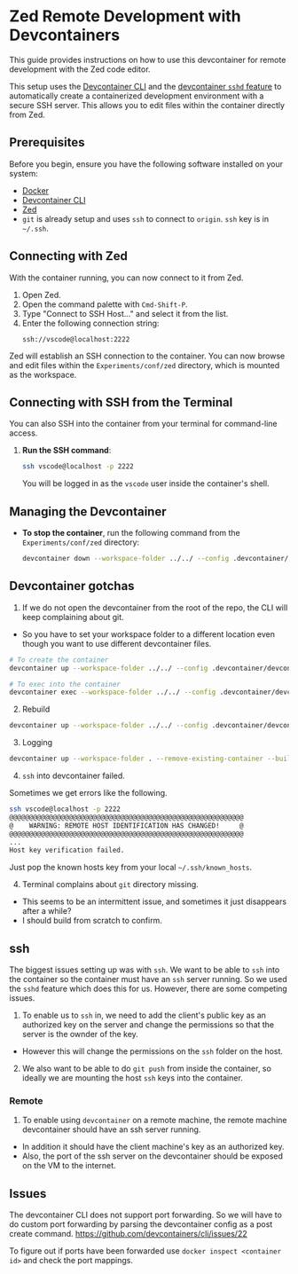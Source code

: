 # Zed Remote Development with Devcontainers

This guide provides instructions on how to use this devcontainer for remote development with the Zed code editor.

This setup uses the [Devcontainer CLI](https://code.visualstudio.com/docs/devcontainers/cli) and the [devcontainer `sshd` feature](https://github.com/devcontainers/features/tree/main/src/sshd) to automatically create a containerized development environment with a secure SSH server. This allows you to edit files within the container directly from Zed.

## Prerequisites

Before you begin, ensure you have the following software installed on your system:

*   [Docker](https://docs.docker.com/get-docker/)
*   [Devcontainer CLI](https://code.visualstudio.com/docs/devcontainers/cli)
*   [Zed](https://zed.dev/)
*   `git` is already setup and uses `ssh` to connect to `origin`. `ssh` key is in `~/.ssh`.

## Connecting with Zed

With the container running, you can now connect to it from Zed.

1.  Open Zed.
2.  Open the command palette with `Cmd-Shift-P`.
3.  Type "Connect to SSH Host..." and select it from the list.
4.  Enter the following connection string:
    ```
    ssh://vscode@localhost:2222
    ```
Zed will establish an SSH connection to the container. You can now browse and edit files within the `Experiments/conf/zed` directory, which is mounted as the workspace.

## Connecting with SSH from the Terminal

You can also SSH into the container from your terminal for command-line access.

1.  **Run the SSH command**:
    ```bash
    ssh vscode@localhost -p 2222
    ```
    You will be logged in as the `vscode` user inside the container's shell.

## Managing the Devcontainer

*   **To stop the container**, run the following command from the `Experiments/conf/zed` directory:
    ```bash
    devcontainer down --workspace-folder ../../ --config .devcontainer/devcontainer.json
    ```

## Devcontainer gotchas

1. If we do not open the devcontainer from the root of the repo, the CLI will keep complaining about git.
  - So you have to set your workspace folder to a different location even though you want to use different devcontainer files.

  ```bash
  # To create the container
  devcontainer up --workspace-folder ../../ --config .devcontainer/devcontainer.json

  # To exec into the container
  devcontainer exec --workspace-folder ../../ --config .devcontainer/devcontainer.json /bin/bash
  ```

2. Rebuild

```bash
devcontainer up --workspace-folder ../../ --config .devcontainer/devcontainer.json --remove-existing-container --build-no-cache
```

3. Logging

```bash
devcontainer up --workspace-folder . --remove-existing-container --build-no-cache --log-level trace < /dev/null &> out.log &
```

4. `ssh` into devcontainer failed.

Sometimes we get errors like the following.

```bash
ssh vscode@localhost -p 2222
@@@@@@@@@@@@@@@@@@@@@@@@@@@@@@@@@@@@@@@@@@@@@@@@@@@@@@@@@@@
@    WARNING: REMOTE HOST IDENTIFICATION HAS CHANGED!     @
@@@@@@@@@@@@@@@@@@@@@@@@@@@@@@@@@@@@@@@@@@@@@@@@@@@@@@@@@@@
...
Host key verification failed.
```

Just pop the known hosts key from your local `~/.ssh/known_hosts`.

4. Terminal complains about `git` directory missing.
  - This seems to be an intermittent issue, and sometimes it just disappears after a while?
  - I should build from scratch to confirm.

## ssh

The biggest issues setting up was with `ssh`.
We want to be able to `ssh` into the container so the container must have an `ssh` server running.
So we used the `sshd` feature which does this for us.
However, there are some competing issues.

1. To enable us to `ssh` in, we need to add the client's public key as an authorized key on the server and change the permissions so that the server is the ownder of the key.
  - However this will change the permissions on the `ssh` folder on the host.
2. We also want to be able to do `git push` from inside the container, so ideally we are mounting the host `ssh` keys into the container.

### Remote

1. To enable using `devcontainer` on a remote machine, the remote machine devcontainer should have an ssh server running.
  - In addition it should have the client machine's key as an authorized key.
  - Also, the port of the ssh server on the devcontainer should be exposed on the VM to the internet.


## Issues

The devcontainer CLI does not support port forwarding.
So we will have to do custom port forwarding by parsing the devcontainer config as a post create command.
https://github.com/devcontainers/cli/issues/22

To figure out if ports have been forwarded use `docker inspect <container id>` and check the port mappings.
